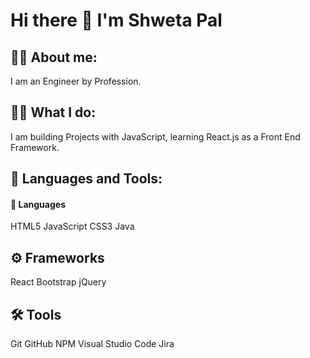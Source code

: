# Hi there 👋 I'm Shweta Pal
<!--
**Shwetapal9/Shwetapal9** is a ✨ _special_ ✨ repository because its `README.md` (this file) appears on your GitHub profile.

Here are some ideas to get you started:

- 🔭 I’m currently working on ...
- 🌱 I’m currently learning ...
- 👯 I’m looking to collaborate on ...
- 🤔 I’m looking for help with ...
- 💬 Ask me about ...
- 📫 How to reach me: ...
- 😄 Pronouns: ...
- ⚡ Fun fact: ...
-->

## 👨‍🎓 About me:

I am an Engineer by Profession.

## 👨‍💻 What I do:

I am building Projects with JavaScript, learning React.js as a Front End Framework.

## 🧰 Languages and Tools:
#### 📁 Languages

HTML5 JavaScript CSS3 Java 

## ⚙️ Frameworks

React Bootstrap jQuery

## 🛠️ Tools

Git GitHub NPM Visual Studio Code Jira
